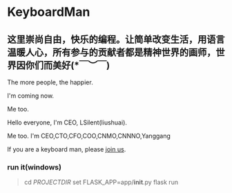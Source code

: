 # KeyboardMan

## 这里崇尚自由，快乐的编程。让简单改变生活，用语言温暖人心，所有参与的贡献者都是精神世界的画师，世界因你们而美好(*￣︶￣)

The more people, the happier.

I'm coming now.

Me too.

Hello everyone, I'm CEO, LSilent(liushuai).

Me too. I'm CEO,CTO,CFO,COO,CNMO,CNNNO,Yanggang

If you are a keyboard man, please [join us](http://shang.qq.com/wpa/qunwpa?idkey=0bf14e414749556fb3576f731afe0cf7ec255efcb5d0c4a4ad298514bc54ad50).

### run it(windows)
> cd $PROJECTDIR$
> set FLASK_APP=app/__init__.py
> flask run